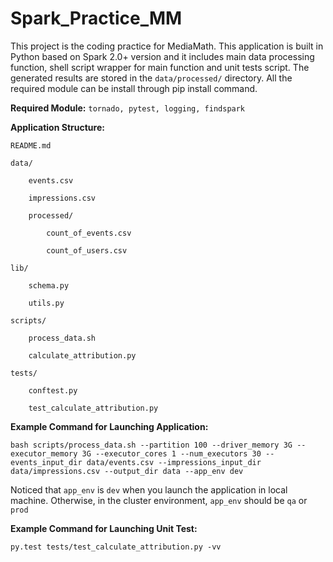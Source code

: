 # Spark_Practice_MM

This project is the coding practice for MediaMath. This application is built in Python based on Spark 2.0+ version and it includes main data processing function, shell script wrapper for main function and unit tests script. The generated results are stored in the `data/processed/` directory. All the required module can be install through pip install command. 

**Required Module:** `tornado, pytest, logging, findspark`

**Application Structure:**

    README.md

    data/

        events.csv

        impressions.csv

        processed/

            count_of_events.csv

            count_of_users.csv

    lib/

        schema.py

        utils.py

    scripts/

        process_data.sh

        calculate_attribution.py

    tests/

        conftest.py

        test_calculate_attribution.py


**Example Command for Launching Application:**
```
bash scripts/process_data.sh --partition 100 --driver_memory 3G --executor_memory 3G --executor_cores 1 --num_executors 30 --events_input_dir data/events.csv --impressions_input_dir data/impressions.csv --output_dir data --app_env dev
```
Noticed that `app_env` is `dev` when you launch the application in local machine. Otherwise, in the cluster environment, `app_env` should be `qa` or `prod`


**Example Command for Launching Unit Test:**
```
py.test tests/test_calculate_attribution.py -vv
```
